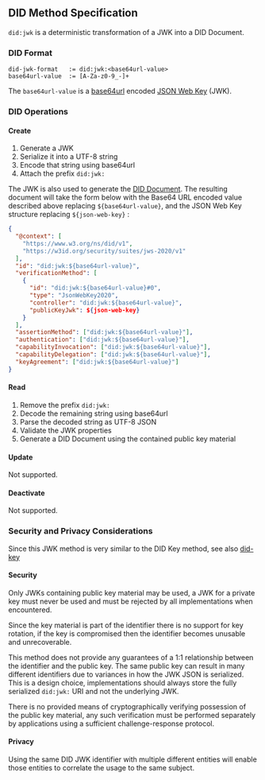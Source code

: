 ## DID Method Specification

`did:jwk` is a deterministic transformation of a JWK into a DID Document.

### DID Format

```
did-jwk-format   := did:jwk:<base64url-value>
base64url-value  := [A-Za-z0-9_-]+
```

The `base64url-value` is a [base64url](https://datatracker.ietf.org/doc/html/rfc4648#section-5) encoded [JSON Web Key](https://datatracker.ietf.org/doc/html/rfc7517) (JWK).


### DID Operations

#### Create

1. Generate a JWK
2. Serialize it into a UTF-8 string
3. Encode that string using base64url
4. Attach the prefix `did:jwk:`

The JWK is also used to generate the [DID Document](https://www.w3.org/TR/did-core/#dfn-did-documents).  The resulting document will take the form below with the Base64 URL encoded value described above replacing `${base64url-value}`, and the JSON Web Key structure replacing `${json-web-key}` :
```json
{
  "@context": [
    "https://www.w3.org/ns/did/v1",
    "https://w3id.org/security/suites/jws-2020/v1"
  ],
  "id": "did:jwk:${base64url-value}",
  "verificationMethod": [
    {
      "id": "did:jwk:${base64url-value}#0",
      "type": "JsonWebKey2020",
      "controller": "did:jwk:${base64url-value}",
      "publicKeyJwk": ${json-web-key}
    }
  ],
  "assertionMethod": ["did:jwk:${base64url-value}"],
  "authentication": ["did:jwk:${base64url-value}"],
  "capabilityInvocation": ["did:jwk:${base64url-value}"],
  "capabilityDelegation": ["did:jwk:${base64url-value}"],
  "keyAgreement": ["did:jwk:${base64url-value}"]
}
```

#### Read

1. Remove the prefix `did:jwk:`
2. Decode the remaining string using base64url
3. Parse the decoded string as UTF-8 JSON
4. Validate the JWK properties
5. Generate a DID Document using the contained public key material

#### Update

Not supported.

#### Deactivate

Not supported.


### Security and Privacy Considerations

Since this JWK method is very similar to the DID Key method, see also [did-key](https://w3c-ccg.github.io/did-method-key/#security-and-privacy-considerations)

#### Security

Only JWKs containing public key material may be used, a JWK for a private key must never be used and must be rejected by all implementations when encountered.

Since the key material is part of the identifier there is no support for key rotation, if the key is compromised then the identifier becomes unusable and unrecoverable.

This method does not provide any guarantees of a 1:1 relationship between the identifier and the public key.  The same public key can result in many different identifiers due to variances in how the JWK JSON is serialized.  This is a design choice, implementations should always store the fully serialized `did:jwk:` URI and not the underlying JWK.

There is no provided means of cryptographically verifying possession of the public key material, any such verification must be performed separately by applications using a sufficient challenge-response protocol.

#### Privacy

Using the same DID JWK identifier with multiple different entities will enable those entities to correlate the usage to the same subject.
